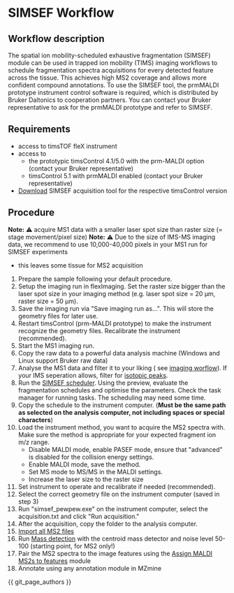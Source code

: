 # SIMSEF Workflow

## Workflow description

The spatial ion mobility-scheduled exhaustive fragmentation (SIMSEF) module can be used in trapped
ion mobility (TIMS) imaging workflows to schedule fragmentation spectra acquisitions for every
detected feature across the tissue. This achieves high MS2 coverage and allows more confident
compound annotations. To use the SIMSEF tool, the prmMALDI prototype instrument control software is
required, which is distributed by Bruker Daltonics to cooperation partners. You can contact your
Bruker representative to ask for the prmMALDI prototype and refer to SIMSEF.

## Requirements

- access to timsTOF fleX instrument
- access to 
  - the prototypic timsControl 4.1/5.0 with the prm-MALDI option (contact your Bruker
  representative)
  - timsControl 5.1 with prmMALDI enabled (contact your Bruker representative)
- [Download](https://github.com/SteffenHeu/simsef_py/releases) SIMSEF acquisition tool for the respective timsControl version

## Procedure

**Note:** :warning: acquire MS1 data with a smaller laser spot size than raster size (= stage
movement/pixel size)
**Note:** :warning: Due to the size of IMS-MS imaging data, we recommend to use 10,000-40,000 pixels
in your MS1 run for SIMSEF experiments

- this leaves some tissue for MS2 acquisition

1. Prepare the sample following your default procedure.
2. Setup the imaging run in flexImaging. Set the raster size bigger than the laser spot size in your
   imaging method (e.g. laser spot size = 20 µm, raster size = 50 µm).
3. Save the imaging run via "Save imaging run as...". This will store the geometry files for later
   use.
4. Restart timsControl (prm-MALDI prototype) to make the instrument recognize the geometry files.
   Recalibrate the instrument (recommended).
5. Start the MS1 imaging run.
6. Copy the raw data to a powerful data analysis machine (Windows and Linux support Bruker raw data)
7. Analyse the MS1 data and filter it to your liking (
   see [imaging worflow](../imagingworkflow/imaging-workflow.md)). If your IMS seperation allows,
   filter for
   [isotopic peaks](../../module_docs/filter_isotope_filter/isotope_filter.md).
8. Run the [SIMSEF scheduler](../../module_docs/tools_simsef/simsef.md). Using the preview, evaluate
   the fragmentation schedules and optimise the parameters. Check the task manager for running
   tasks. The scheduling may need some time.
9. Copy the schedule to the instrument computer. (**Must be the same path as selected on the
   analysis computer, not including spaces or special characters**)
10. Load the instrument method, you want to acquire the MS2 spectra with. Make sure the method is
    appropriate for your expected fragment ion m/z range.
    - Disable MALDI mode, enable PASEF mode, ensure that "advanced" is disabled for the collision
      energy settings.
    - Enable MALDI mode, save the method.
    - Set MS mode to MS/MS in the MALDI settings.
    - Increase the laser size to the raster size
11. Set instrument to operate and recalibrate if needed (recommended).
12. Select the correct geometry file on the instrument computer (saved in step 3)
12. Run "simsef_pewpew.exe" on the instrument computer, select the acquisition.txt and click "Run
    acquisition."
13. After the acquisition, copy the folder to the analysis computer.
14. [Import all MS2 files](../../module_docs/io/data-import.md)
15. Run [Mass detection](../../module_docs/featdet_mass_detection/mass-detection.md) with the
    centroid mass detector and noise level 50-100 (starting point, for MS2 only!)
16. Pair the MS2 spectra to the image features using
    the [Assign MALDI MS2s to features](../../module_docs/featdet_ms2_scan_pairing/ms2_maldi_scan_pairing.md)
    module
17. Annotate using any annotation module in MZmine

{{ git_page_authors }}
